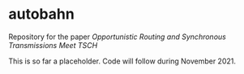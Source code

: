 # autobahn

Repository for the paper *Opportunistic Routing and Synchronous Transmissions Meet TSCH*

This is so far a placeholder. Code will follow during November 2021.
